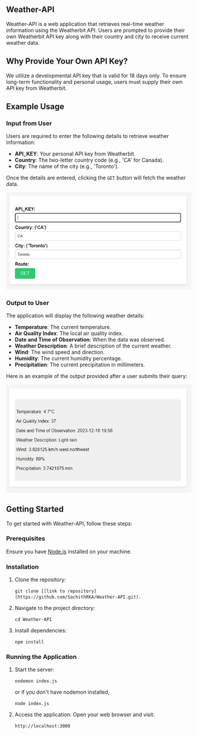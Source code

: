 ## Weather-API

Weather-API is a web application that retrieves real-time weather information using the Weatherbit API. Users are prompted to provide their own Weatherbit API key along with their country and city to receive current weather data.

## Why Provide Your Own API Key?

We utilize a developmental API key that is valid for 18 days only. To ensure long-term functionality and personal usage, users must supply their own API key from Weatherbit.

## Example Usage

### Input from User

Users are required to enter the following details to retrieve weather information:

- **API_KEY**: Your personal API key from Weatherbit.
- **Country**: The two-letter country code (e.g., 'CA' for Canada).
- **City**: The name of the city (e.g., 'Toronto').

Once the details are entered, clicking the `GET` button will fetch the weather data.

![Input Form](Input.JPG)

### Output to User

The application will display the following weather details:

- **Temperature**: The current temperature.
- **Air Quality Index**: The local air quality index.
- **Date and Time of Observation**: When the data was observed.
- **Weather Description**: A brief description of the current weather.
- **Wind**: The wind speed and direction.
- **Humidity**: The current humidity percentage.
- **Precipitation**: The current precipitation in millimeters.

Here is an example of the output provided after a user submits their query:

![Output Display](Output.JPG)

## Getting Started

To get started with Weather-API, follow these steps:

### Prerequisites

Ensure you have [Node.js](https://nodejs.org/en/) installed on your machine.

### Installation

1. Clone the repository:
   ```
   git clone [[link to repository](https://github.com/SachithRKA/Weather-API.git).
   ```
2. Navigate to the project directory:
   ```
   cd Weather-API
   ```
3. Install dependencies:
   ```
   npm install
   ```

### Running the Application

1. Start the server:
   ```
   nodemon index.js
   ```
   or if you don't have nodemon installed,
   ```
   node index.js
   ```

2. Access the application:
   Open your web browser and visit:
   ```
   http://localhost:3000
   ```

